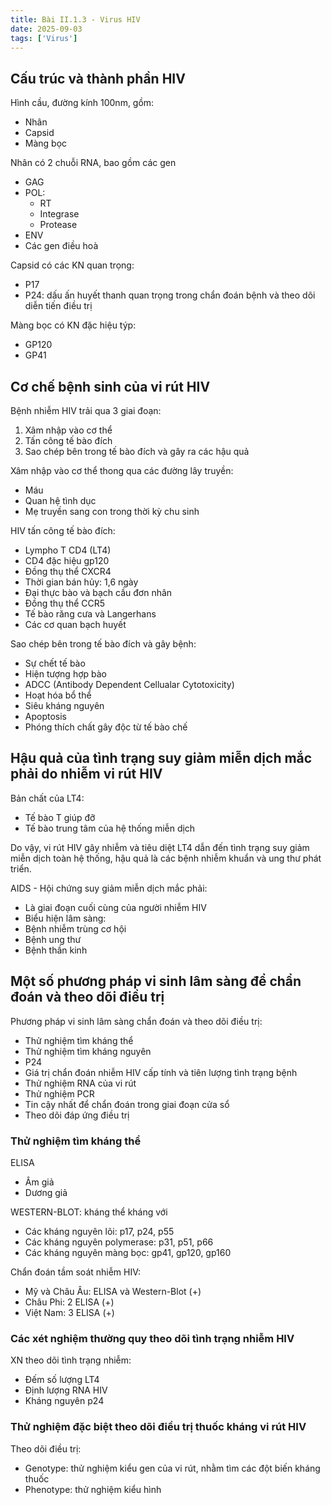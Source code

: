 ```yaml
---
title: Bài II.1.3 - Virus HIV
date: 2025-09-03
tags: ['Virus']
---
```


## Cấu trúc và thành phần HIV

Hình cầu, đường kính 100nm, gồm:

- Nhân
- Capsid
- Màng bọc

Nhân có 2 chuỗi RNA, bao gồm các gen

- GAG
- POL:
	- RT
	- Integrase
	- Protease
- ENV
- Các gen điều hoà

Capsid có các KN quan trọng:
- P17
- P24: dấu ấn huyết thanh quan trọng trong chẩn đoán bệnh và theo dõi diễn tiến điều trị

Màng bọc có KN đặc hiệu týp:
- GP120
- GP41

## Cơ chế bệnh sinh của vi rút HIV

Bệnh nhiễm HIV trải qua 3 giai đoạn:
1. Xâm nhập vào cơ thể
2. Tấn công tế bào đích
3. Sao chép bên trong tế bào đích và gây ra các hậu quả

Xâm nhập vào cơ thể thong qua các đường lây truyền:
- Máu
- Quan hệ tình dục
- Mẹ truyền sang con trong thời kỳ chu sinh

HIV tấn công tế bào đích:
- Lympho T CD4 (LT4)
- CD4 đặc hiệu gp120
- Đồng thụ thể CXCR4
- Thời gian bán hủy: 1,6 ngày
- Đại thực bào và bạch cầu đơn nhân
- Đồng thụ thể CCR5
- Tế bào răng cưa và Langerhans
- Các cơ quan bạch huyết

Sao chép bên trong tế bào đích và gây bệnh:
- Sự chết tế bào
- Hiện tượng hợp bào
- ADCC (Antibody Dependent Cellualar Cytotoxicity)
- Hoạt hóa bổ thể
- Siêu kháng nguyên
- Apoptosis
- Phóng thích chất gây độc từ tế bào chế

## Hậu quả của tình trạng suy giảm miễn dịch mắc phải do nhiễm vi rút HIV

Bản chất của LT4:
- Tế bào T giúp đỡ
- Tế bào trung tâm của hệ thống miễn dịch

Do vậy, vi rút HIV gây nhiễm và tiêu diệt LT4 dẫn đến tình trạng suy giảm miễn dịch toàn hệ thống, hậu quả là các bệnh nhiễm khuẩn và ung thư phát triển.

AIDS - Hội chứng suy giảm miễn dịch mắc phải:
- Là giai đoạn cuối cùng của người nhiễm HIV
- Biểu hiện lâm sàng:
- Bệnh nhiễm trùng cơ hội
- Bệnh ung thư
- Bệnh thần kinh

## Một số phương pháp vi sinh lâm sàng để chẩn đoán và theo dõi điều trị

Phương pháp vi sinh lâm sàng chẩn đoán và theo dõi điều trị:

- Thử nghiệm tìm kháng thể
- Thử nghiệm tìm kháng nguyên
- P24
- Giá trị chẩn đoán nhiễm HIV cấp tính và tiên lượng tình trạng bệnh
- Thử nghiệm RNA của vi rút
- Thử nghiệm PCR
- Tin cậy nhất để chẩn đoán trong giai đoạn cửa sổ
- Theo dõi đáp ứng điều trị

### Thử nghiệm tìm kháng thể

ELISA

- Âm giả
- Dương giả

WESTERN-BLOT: kháng thể kháng với

- Các kháng nguyên lõi: p17, p24, p55
- Các kháng nguyên polymerase: p31, p51, p66
- Các kháng nguyên màng bọc: gp41, gp120, gp160

Chẩn đoán tầm soát nhiễm HIV:

- Mỹ và Châu Âu: ELISA và Western-Blot (+)
- Châu Phi: 2 ELISA (+)
- Việt Nam: 3 ELISA (+)

### Các xét nghiệm thường quy theo dõi tình trạng nhiễm HIV

XN theo dõi tình trạng nhiễm:

- Đếm số lượng LT4
- Định lượng RNA HIV
- Kháng nguyên p24

### Thử nghiệm đặc biệt theo dõi điều trị thuốc kháng vi rút HIV

Theo dõi điều trị:

- Genotype: thử nghiệm kiểu gen của vi rút, nhằm tìm các đột biến kháng thuốc
- Phenotype: thử nghiệm kiểu hình
